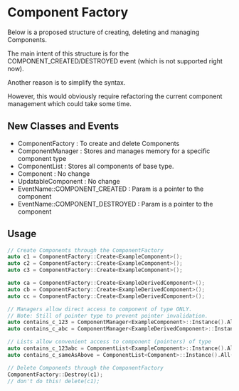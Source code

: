 # Component Factory
Below is a proposed structure of creating, deleting and managing Components. 

The main intent of this structure is for the COMPONENT_CREATED/DESTROYED event (which is not supported right now).

Another reason is to simplify the syntax.

However, this would obviously require refactoring the current component management which could take some time. 

## New Classes and Events
- ComponentFactory : To create and delete Components
- ComponentManager<T> : Stores and manages memory for a specific component type
- ComponentList<T> : Stores all components of base type. 
- Component : No change
- UpdatableComponent : No change
- EventName::COMPONENT_CREATED : Param is a pointer to the component
- EventName::COMPONENT_DESTROYED : Param is a pointer to the component

## Usage
```c++
// Create Components through the ComponentFactory
auto c1 = ComponentFactory::Create<ExampleComponent>();
auto c2 = ComponentFactory::Create<ExampleComponent>();
auto c3 = ComponentFactory::Create<ExampleComponent>();

auto ca = ComponentFactory::Create<ExampleDerivedComponent>();
auto cb = ComponentFactory::Create<ExampleDerivedComponent>();
auto cc = ComponentFactory::Create<ExampleDerivedComponent>();

// Managers allow direct access to component of type ONLY. 
// Note: Still of pointer type to prevent pointer invalidation.
auto contains_c_123 = ComponentManager<ExampleComponent>::Instance().All();
auto contains_c_abc = ComponentManager<ExampleDerivedComponent>::Instance().All();

// Lists allow convenient access to component (pointers) of type 
auto contains_c_123abc = ComponentList<ExampleComponent>::Instance().All();
auto contains_c_sameAsAbove = ComponentList<Component>::Instance().All();

// Delete Components through the ComponentFactory
ComponentFactory::Destroy(c1);
// don't do this! delete(c1);
```